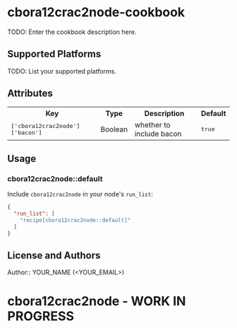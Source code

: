 # cbora12crac2node-cookbook

TODO: Enter the cookbook description here.

## Supported Platforms

TODO: List your supported platforms.

## Attributes

<table>
  <tr>
    <th>Key</th>
    <th>Type</th>
    <th>Description</th>
    <th>Default</th>
  </tr>
  <tr>
    <td><tt>['cbora12crac2node']['bacon']</tt></td>
    <td>Boolean</td>
    <td>whether to include bacon</td>
    <td><tt>true</tt></td>
  </tr>
</table>

## Usage

### cbora12crac2node::default

Include `cbora12crac2node` in your node's `run_list`:

```json
{
  "run_list": [
    "recipe[cbora12crac2node::default]"
  ]
}
```

## License and Authors

Author:: YOUR_NAME (<YOUR_EMAIL>)
# cbora12crac2node - WORK IN PROGRESS
